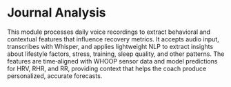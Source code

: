# Journal Analysis

This module processes daily voice recordings to extract behavioral and contextual features that influence recovery metrics. It accepts audio input, transcribes with Whisper, and applies lightweight NLP to extract insights about lifestyle factors, stress, training, sleep quality, and other patterns. The features are time‑aligned with WHOOP sensor data and model predictions for HRV, RHR, and RR, providing context that helps the coach produce personalized, accurate forecasts.
